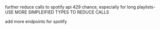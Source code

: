 further reduce calls to spotify api 429 chance, especially for long playlists- USE MORE SIMPLEIFIED TYPES TO REDUCE CALLS

add more endpoints for spotify